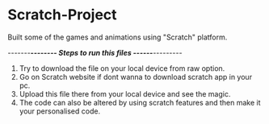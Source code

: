 # Scratch-Project
Built some of the games and animations using "Scratch" platform.


-------*******--------
Steps to run this files
------*******---------
1. Try to download the file on your local device from raw option.
2. Go on Scratch website if dont wanna to download scratch app in your pc.
3. Upload this file there from your local device and see the magic.
4. The code can also be altered by using scratch features and then make it your personalised code.
